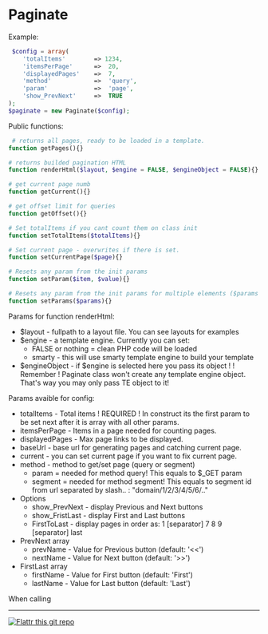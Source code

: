 Paginate
========

Example:

```php
 $config = array(
 	'totalItems'		=> 1234,
	'itemsPerPage'		=>	20,
	'displayedPages'	=>	7,
	'method'			=>	'query',
	'param'				=>	'page',
	'show_PrevNext'		=>	TRUE
);
$paginate = new Paginate($config);
```

Public functions:
```php
 # returns all pages, ready to be loaded in a template.
function getPages(){}

# returns builded pagination HTML
function renderHtml($layout, $engine = FALSE, $engineObject = FALSE){} 

# get current page numb 
function getCurrent(){}

# get offset limit for queries
function getOffset(){}

# Set totalItems if you cant count them on class init
function setTotalItems($totalItems){}

# Set current page - overwrites if there is set.
function setCurrentPage($page){}

# Resets any param from the init params
function setParam($item, $value){} 

# Resets any param from the init params for multiple elements ($params must be array!)
function setParams($params){} 
```



Params for function renderHtml:
* $layout - fullpath to a layout file. You can see layouts for examples
* $engine - a template engine. Currently you can set:
	* FALSE or nothing = clean PHP code will be loaded
	* smarty - this will use smarty template engine to build your template
* $engineObject - if $engine is selected here you pass its object !
! Remember ! Paginate class won't create any template engine object. That's way you may only pass TE object to it!


Params avaible for config:
* totalItems - Total items ! REQUIRED ! In construct its the first param to be set next after it is array with all other params.
* itemsPerPage - Items in a page needed for counting pages.
* displayedPages - Max page links to be displayed.
* baseUrl - base url for generating pages and catching current page.
* current - you can set current page if you want to fix current page. 
* method - method to get/set page (query or segment)
	* param = needed for method query! This equals to $_GET param
	* segment = needed for method segment! This equals to segment id from url separated by slash.. : "domain/1/2/3/4/5/6/.."
* Options
	* show_PrevNext - display Previous and Next buttons
	* show_FristLast - display First and Last buttons
	* FirstToLast - display pages in order as: 1 [separator] 7 8 9 [separator] last 
* PrevNext array
	* prevName - Value for Previous button (default: '<<')
	* nextName - Value for Next button (default: '>>')
* FirstLast array
	* firstName - Value for First button (default: 'First')
	* lastName - Value for Last button (default: 'Last')

When calling


--------------


[![Flattr this git repo](http://api.flattr.com/button/flattr-badge-large.png)](https://flattr.com/submit/auto?user_id=sv3tli0&url=https://github.com/sv3tli0/Paginate&description=PHP+Paginate+script&title=Paginate&tags=github&category=software)
